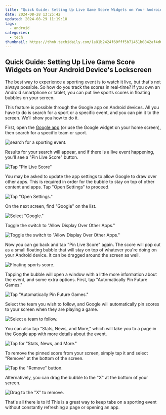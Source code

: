 ```yaml
---
title: "Quick Guide: Setting Up Live Game Score Widgets on Your Android Device's Lockscreen"
date: 2024-08-28 13:25:42
updated: 2024-08-29 11:19:18
tags:
  - android
categories:
  - tech
thumbnail: https://thmb.techidaily.com/1a81b2424f69fff5b71451b0842af4d68db51d14412d2b2601a20abb71c4f63f.jpg
---
```


## Quick Guide: Setting Up Live Game Score Widgets on Your Android Device's Lockscreen

The best way to experience a sporting event is to watch it live, but that's not always possible. So how do you track the scores in real-time? If you own an Android smartphone or tablet, you can put live sports scores in floating bubbles on your screen.

 This feature is possible through the Google app on Android devices. All you have to do is search for a sport or a specific event, and you can pin it to the screen. We'll show you how to do it.

 First, open the [Google app](https://www.anrdoezrs.net/links/3607085/type/dlg/sid/UUhtgUeUpU210703/https://play.google.com/store/apps/details?id=com.google.android.googlequicksearchbox) (or use the Google widget on your home screen), then search for a specific team or sport.

![search for a sporting event.](https://static1.howtogeekimages.com/wordpress/wp-content/uploads/2023/09/screenshot_20230918-151735.png) 

 Results for your search will appear, and if there is a live event happening, you'll see a "Pin Live Score" button.

![Tap "Pin Live Score"](https://static1.howtogeekimages.com/wordpress/wp-content/uploads/2023/09/screenshot_20230918-151746.png) 

 You may be asked to update the app settings to allow Google to draw over other apps. This is required in order for the bubble to stay on top of other content and apps. Tap "Open Settings" to proceed.

![Tap "Open Settings."](https://static1.howtogeekimages.com/wordpress/wp-content/uploads/2023/09/screenshot_20230918-151835.png) 

 On the next screen, find "Google" on the list.

![Select "Google."](https://static1.howtogeekimages.com/wordpress/wp-content/uploads/2023/09/screenshot_20230918-151844.png) 

 Toggle the switch to "Allow Display Over Other Apps."

![Toggle the switch to "Allow Display Over Other Apps."](https://static1.howtogeekimages.com/wordpress/wp-content/uploads/2023/09/screenshot_20230918-151850.png) 

 Now you can go back and tap "Pin Live Score" again. The score will pop out as a small floating bubble that will stay on top of whatever you're doing on your Android device. It can be dragged around the screen as well.

![Floating sports score.](https://static1.howtogeekimages.com/wordpress/wp-content/uploads/2023/09/screenshot_20230918-151919-1.png) 

 Tapping the bubble will open a window with a little more information about the event, and some extra options. First, tap "Automatically Pin Future Games."

![Tap "Automatically Pin Future Games."](https://static1.howtogeekimages.com/wordpress/wp-content/uploads/2023/09/2023-09-18_16-19-03.png) 

 Select the team you wish to follow, and Google will automatically pin scores to your screen when they are playing a game.

![Select a team to follow.](https://static1.howtogeekimages.com/wordpress/wp-content/uploads/2023/09/screenshot_20230918-151933.png) 

 You can also tap "Stats, News, and More," which will take you to a page in the Google app with more details about the event.

![Tap for "Stats, News, and More."](https://static1.howtogeekimages.com/wordpress/wp-content/uploads/2023/09/2023-09-18_16-20-48.png) 

 To remove the pinned score from your screen, simply tap it and select "Remove" at the bottom of the screen.

![Tap the "Remove" button.](https://static1.howtogeekimages.com/wordpress/wp-content/uploads/2023/09/screenshot_20230918-151925.png) 

 Alternatively, you can drag the bubble to the "X" at the bottom of your screen.

![Drag to the "X" to remove.](https://static1.howtogeekimages.com/wordpress/wp-content/uploads/2023/09/screenshot_20230918-151955.png) 

 That's all there is to it! This is a great way to keep tabs on a sporting event without constantly refreshing a page or opening an app.

<ins class="adsbygoogle"
     style="display:block"
     data-ad-format="autorelaxed"
     data-ad-client="ca-pub-7571918770474297"
     data-ad-slot="1223367746"></ins>



<ins class="adsbygoogle"
     style="display:block"
     data-ad-client="ca-pub-7571918770474297"
     data-ad-slot="8358498916"
     data-ad-format="auto"
     data-full-width-responsive="true"></ins>

